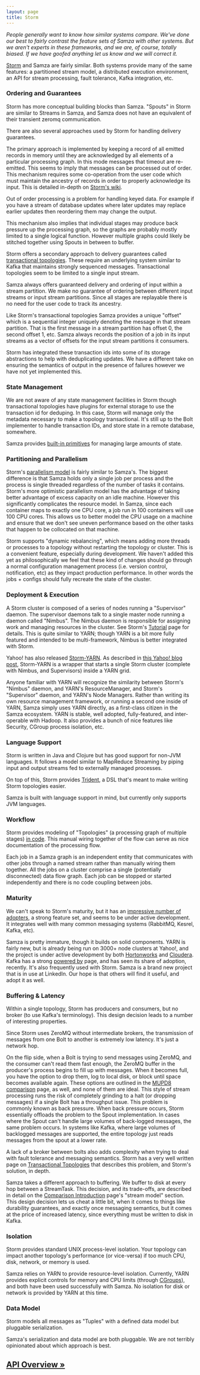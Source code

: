 ```yaml
---
layout: page
title: Storm
---
```


*People generally want to know how similar systems compare. We've done our best to fairly contrast the feature sets of Samza with other systems. But we aren't experts in these frameworks, and we are, of course, totally biased. If we have goofed anything let us know and we will correct it.*

[Storm](http://storm-project.net/) and Samza are fairly similar. Both systems provide many of the same features: a partitioned stream model, a distributed execution environment, an API for stream processing, fault tolerance, Kafka integration, etc.

### Ordering and Guarantees

Storm has more conceptual building blocks than Samza. "Spouts" in Storm are similar to Streams in Samza, and Samza does not have an equivalent of their transient zeromq communication.

There are also several approaches used by Storm for handling delivery guarantees.

The primary approach is implemented by keeping a record of all emitted records in memory until they are acknowledged by all elements of a particular processing graph. In this mode messages that timeout are re-emitted. This seems to imply that messages can be processed out of order. This mechanism requires some co-operation from the user code which must maintain the ancestry of records in order to properly acknowledge its input. This is detailed in-depth on [Storm's wiki](https://github.com/nathanmarz/storm/wiki/Guaranteeing-message-processing).

Out of order processing is a problem for handling keyed data. For example if you have a stream of database updates where later updates may replace earlier updates then reordering them may change the output.

This mechanism also implies that individual stages may produce back pressure up the processing graph, so the graphs are probably mostly limited to a single logical function. However multiple graphs could likely be stitched together using Spouts in between to buffer.

Storm offers a secondary approach to delivery guarantees called [transactional topologies](https://github.com/nathanmarz/storm/wiki/Transactional-topologies). These require an underlying system similar to Kafka that maintains strongly sequenced messages. Transactional topologies seem to be limited to a single input stream.

Samza always offers guaranteed delivery and ordering of input within a stream partition. We make no guarantee of ordering between different input streams or input stream partitions. Since all stages are replayable there is no need for the user code to track its ancestry.

Like Storm's transactional topologies Samza provides a unique "offset" which is a sequential integer uniquely denoting the message in that stream partition. That is the first message in a stream partition has offset 0, the second offset 1, etc. Samza always records the position of a job in its input streams as a vector of offsets for the input stream partitions it consumers.

Storm has integrated these transaction ids into some of its storage abstractions to help with deduplicating updates. We have a different take on ensuring the semantics of output in the presence of failures however we have not yet implemented this.

### State Management

We are not aware of any state management facilities in Storm though transactional topologies have plugins for external storage to use the transaction id for deduping. In this case, Storm will manage only the metadata necessary to make a topology transactional. It's still up to the Bolt implementer to handle transaction IDs, and store state in a remote database, somewhere.

Samza provides [built-in primitives](../container/state-management.html) for managing large amounts of state.

### Partitioning and Parallelism

Storm's [parallelism model](https://github.com/nathanmarz/storm/wiki/Understanding-the-parallelism-of-a-Storm-topology) is fairly similar to Samza's. The biggest difference is that Samza holds only a single job per process and the process is single threaded regardless of the number of tasks it contains. Storm's more optimistic parallelism model has the advantage of taking better advantage of excess capacity on an idle machine. However this significantly complicates the resource model. In Samza, since each container maps to exactly one CPU core, a job run in 100 containers will use 100 CPU cores. This allows us to better model the CPU usage on a machine and ensure that we don't see uneven performance based on the other tasks that happen to be collocated on that machine.

Storm supports "dynamic rebalancing", which means adding more threads or processes to a topology without restarting the topology or cluster. This is a convenient feature, especially during development. We haven't added this yet as philosophically we feel that these kind of changes should go through a normal configuration management process (i.e. version control, notification, etc) as they impact production performance. In other words the jobs + configs should fully recreate the state of the cluster.

### Deployment &amp; Execution

A Storm cluster is composed of a series of nodes running a "Supervisor" daemon. The supervisor daemons talk to a single master node running a daemon called "Nimbus". The Nimbus daemon is responsible for assigning work and managing resources in the cluster. See Storm's [Tutorial](https://github.com/nathanmarz/storm/wiki/Tutorial) page for details. This is quite similar to YARN; though YARN is a bit more fully featured and intended to be multi-framework, Nimbus is better integrated with Storm.

Yahoo! has also released [Storm-YARN](https://github.com/yahoo/storm-yarn). As described in [this Yahoo! blog post](http://developer.yahoo.com/blogs/ydn/storm-yarn-released-open-source-143745133.html), Storm-YARN is a wrapper that starts a single Storm cluster (complete with Nimbus, and Supervisors) inside a YARN grid.

Anyone familiar with YARN will recognize the similarity between Storm's "Nimbus" daemon, and YARN's ResourceManager, and Storm's "Supervisor" daemon, and YARN's Node Managers. Rather than writing its own resource management framework, or running a second one inside of YARN, Samza simply uses YARN directly, as a first-class citizen in the Samza ecosystem. YARN is stable, well adopted, fully-featured, and inter-operable with Hadoop. It also provides a bunch of nice features like Security, CGroup process isolation, etc.

### Language Support

Storm is written in Java and Clojure but has good support for non-JVM languages. It follows a model similar to MapReduce Streaming by piping input and output streams fed to externally managed processes.

On top of this, Storm provides [Trident](https://github.com/nathanmarz/storm/wiki/Trident-tutorial), a DSL that's meant to make writing Storm topologies easier.

Samza is built with language support in mind, but currently only supports JVM languages.

### Workflow

Storm provides modeling of "Topologies" (a processing graph of multiple stages) [in code](https://github.com/nathanmarz/storm/wiki/Tutorial). This manual wiring together of the flow can serve as nice documentation of the processing flow.

Each job in a Samza graph is an independent entity that communicates with other jobs through a named stream rather than manually wiring them together. All the jobs on a cluster comprise a single (potentially disconnected) data flow graph. Each job can be stopped or started independently and there is no code coupling between jobs.

### Maturity

We can't speak to Storm's maturity, but it has an [impressive number of adopters](https://github.com/nathanmarz/storm/wiki/Powered-By), a strong feature set, and seems to be under active development. It integrates well with many common messaging systems (RabbitMQ, Kesrel, Kafka, etc).

Samza is pretty immature, though it builds on solid components. YARN is fairly new, but is already being run on 3000+ node clusters at Yahoo!, and the project is under active development by both [Hortonworks](http://hortonworks.com/) and [Cloudera](http://www.cloudera.com/content/cloudera/en/home.html). Kafka has a strong [powered by](https://cwiki.apache.org/KAFKA/powered-by.html) page, and has seen its share of adoption, recently. It's also frequently used with Storm. Samza is a brand new project that is in use at LinkedIn. Our hope is that others will find it useful, and adopt it as well.

### Buffering &amp; Latency

Within a single topology, Storm has producers and consumers, but no broker (to use Kafka's terminology). This design decision leads to a number of interesting properties.

Since Storm uses ZeroMQ without intermediate brokers, the transmission of messages from one Bolt to another is extremely low latency. It's just a network hop.

On the flip side, when a Bolt is trying to send messages using ZeroMQ, and the consumer can't read them fast enough, the ZeroMQ buffer in the producer's process begins to fill up with messages. When it becomes full, you have the option to drop them, log to local disk, or block until space becomes available again. These options are outlined in the [MUPD8 comparison](mupd8) page, as well, and none of them are ideal. This style of stream processing runs the risk of completely grinding to a halt (or dropping messages) if a single Bolt has a throughput issue. This problem is commonly known as back pressure. When back pressure occurs, Storm essentially offloads the problem to the Spout implementation. In cases where the Spout can't handle large volumes of back-logged messages, the same problem occurs. In systems like Kafka, where large volumes of backlogged messages are supported, the entire topology just reads messages from the spout at a lower rate.

A lack of a broker between bolts also adds complexity when trying to deal with fault tolerance and messaging semantics. Storm has a very well written page on [Transactional Topologies](https://github.com/nathanmarz/storm/wiki/Transactional-topologies) that describes this problem, and Storm's solution, in depth.

Samza takes a different approach to buffering. We buffer to disk at every hop between a StreamTask. This decision, and its trade-offs, are described in detail on the [Comparison Introduction](introduction.html) page's "stream model" section. This design decision lets us cheat a little bit, when it comes to things like durability guarantees, and exactly once messaging semantics, but it comes at the price of increased latency, since everything must be written to disk in Kafka.

### Isolation

Storm provides standard UNIX process-level isolation. Your topology can impact another topology's performance (or vice-versa) if too much CPU, disk, network, or memory is used.

Samza relies on YARN to provide resource-level isolation. Currently, YARN provides explicit controls for memory and CPU limits (through [CGroups](../yarn/isolation.html)), and both have been used successfully with Samza. No isolation for disk or network is provided by YARN at this time.

### Data Model

Storm models all messages as "Tuples" with a defined data model but pluggable serialization.

Samza's serialization and data model are both pluggable. We are not terribly opinionated about which approach is best.

## [API Overview &raquo;](../api/overview.html)

